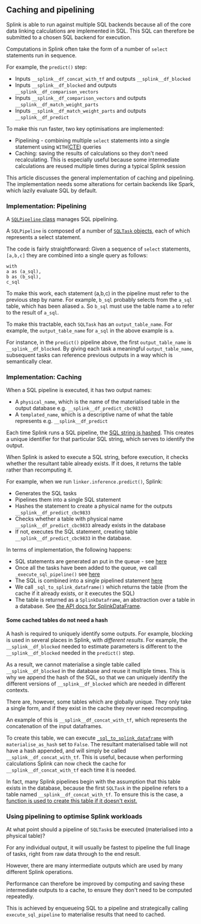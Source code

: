 ## Caching and pipelining

Splink is able to run against multiple SQL backends because all of the core data linking calculations are implemented in SQL. This SQL can therefore be submitted to a chosen SQL backend for execution.

Computations in Splink often take the form of a number of `select` statements run in sequence.

For example, the `predict()` step:

- Inputs `__splink__df_concat_with_tf` and outputs `__splink__df_blocked`
- Inputs `__splink__df_blocked` and outputs `__splink__df_comparison_vectors`
- Inputs `__splink__df_comparison_vectors` and outputs `__splink__df_match_weight_parts`
- Inputs `__splink__df_match_weight_parts` and outputs `__splink__df_predict`

To make this run faster, two key optimisations are implemented:

- Pipelining - combining multiple `select` statements into a single statement using `WITH`([CTE](https://www.postgresql.org/docs/current/queries-with.html)) queries
- Caching: saving the results of calculations so they don't need recalculating. This is especially useful because some intermediate calculations are reused multiple times during a typical Splink session

This article discusses the general implementation of caching and pipelining. The implementation needs some alterations for certain backends like Spark, which lazily evaluate SQL by default.

### Implementation: Pipelining

A [`SQLPipeline` class](https://github.com/moj-analytical-services/splink/blob/5f9f1d686e115ce91c9a1e51fe276d254a4deabe/splink/pipeline.py#L38) manages SQL pipelining.

A `SQLPipeline` is composed of a number of [`SQLTask` objects](https://github.com/moj-analytical-services/splink/blob/5f9f1d686e115ce91c9a1e51fe276d254a4deabe/splink/pipeline.py#L10), each of which represents a select statement.

The code is fairly straightforward: Given a sequence of `select` statements, `[a,b,c]` they are combined into a single query as follows:

```
with
a as (a_sql),
b as (b_sql),
c_sql
```

To make this work, each statement (a,b,c) in the pipeline must refer to the previous step by name. For example, `b_sql` probably selects from the `a_sql` table, which has been aliased `a`. So `b_sql` must use the table name `a` to refer to the result of `a_sql`.

To make this tractable, each `SQLTask` has an `output_table_name`. For example, the `output_table_name` for `a_sql` in the above example is `a`.

For instance, in the `predict()` pipeline above, the first `output_table_name` is `__splink__df_blocked`. By giving each task a meaningful `output_table_name`, subsequent tasks can reference previous outputs in a way which is semantically clear.

### Implementation: Caching

When a SQL pipeline is executed, it has two output names:

- A `physical_name`, which is the name of the materialised table in the output database e.g. `__splink__df_predict_cbc9833`
- A `templated_name`, which is a descriptive name of what the table represents e.g. `__splink__df_predict`

Each time Splink runs a SQL pipeline, the [SQL string is hashed](https://github.com/moj-analytical-services/splink/blob/5f9f1d686e115ce91c9a1e51fe276d254a4deabe/splink/linker.py#L400). This creates a unique identifier for that particular SQL string, which serves to identify the output.

When Splink is asked to execute a SQL string, before execution, it checks whether the resultant table already exists. If it does, it returns the table rather than recomputing it.

For example, when we run `linker.inference.predict()`, Splink:

- Generates the SQL tasks
- Pipelines them into a single SQL statement
- Hashes the statement to create a physical name for the outputs `__splink__df_predict_cbc9833`
- Checks whether a table with physical name `__splink__df_predict_cbc9833` already exists in the database
- If not, executes the SQL statement, creating table `__splink__df_predict_cbc9833` in the database.

In terms of implementation, the following happens:

- SQL statements are generated an put in the queue - see [here](https://github.com/moj-analytical-services/splink/blob/6e978a6a61058a73ef6c49039e0d796b12673c1b/splink/linker.py#L982-L983)
- Once all the tasks have been added to the queue, we call `_execute_sql_pipeline()` see [here](https://github.com/moj-analytical-services/splink/blob/6e978a6a61058a73ef6c49039e0d796b12673c1b/splink/linker.py#L994)
- The SQL is combined into a single pipelined statement [here](https://github.com/moj-analytical-services/splink/blob/6e978a6a61058a73ef6c49039e0d796b12673c1b/splink/linker.py#L339)
- We call `_sql_to_splink_dataframe()` which returns the table (from the cache if it already exists, or it executes the SQL)
- The table is returned as a `SplinkDataframe`, an abstraction over a table in a database. See [the API docs for SplinkDataFrame](../api_docs/splink_dataframe.md).

#### Some cached tables do not need a hash

A hash is required to uniquely identify some outputs. For example, blocking is used in several places in Splink, with _different results_. For example, the `__splink__df_blocked` needed to estimate parameters is different to the `__splink__df_blocked` needed in the `predict()` step.

As a result, we cannot materialise a single table called `__splink__df_blocked` in the database and reuse it multiple times. This is why we append the hash of the SQL, so that we can uniquely identify the different versions of `__splink__df_blocked` which are needed in different contexts.

There are, however, some tables which are globally unique. They only take a single form, and if they exist in the cache they never need recomputing.

An example of this is `__splink__df_concat_with_tf`, which represents the concatenation of the input dataframes.

To create this table, we can execute [`_sql_to_splink_dataframe`](https://github.com/moj-analytical-services/splink/blob/6e978a6a61058a73ef6c49039e0d796b12673c1b/splink/linker.py#L386-L387) with `materialise_as_hash` set to `False`. The resultant materialised table will not have a hash appended, and will simply be called `__splink__df_concat_with_tf`. This is useful, because when performing calculations Splink can now check the cache for `__splink__df_concat_with_tf` each time it is needed.

In fact, many Splink pipelines begin with the assumption that this table exists in the database, because the first `SQLTask` in the pipeline refers to a table named `__splink__df_concat_with_tf`. To ensure this is the case, a [function is used to create this table if it doesn't exist.](https://github.com/moj-analytical-services/splink/blob/6e978a6a61058a73ef6c49039e0d796b12673c1b/splink/linker.py#L980)

### Using pipelining to optimise Splink workloads

At what point should a pipeline of `SQLTask`s be executed (materialised into a physical table)?

For any individual output, it will usually be fastest to pipeline the full linage of tasks, right from raw data through to the end result.

However, there are many intermediate outputs which are used by many different Splink operations.

Performance can therefore be improved by computing and saving these intermediate outputs to a cache, to ensure they don't need to be computed repeatedly.

This is achieved by enqueueing SQL to a pipeline and strategically calling `execute_sql_pipeline` to materialise results that need to cached.
